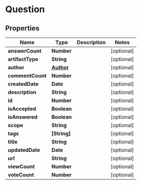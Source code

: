 # Question

## Properties
Name | Type | Description | Notes
------------ | ------------- | ------------- | -------------
**answerCount** | **Number** |  | [optional] 
**artifactType** | **String** |  | [optional] 
**author** | [**Author**](Author.md) |  | [optional] 
**commentCount** | **Number** |  | [optional] 
**createdDate** | **Date** |  | [optional] 
**description** | **String** |  | [optional] 
**id** | **Number** |  | [optional] 
**isAccepted** | **Boolean** |  | [optional] 
**isAnswered** | **Boolean** |  | [optional] 
**scope** | **String** |  | [optional] 
**tags** | **[String]** |  | [optional] 
**title** | **String** |  | [optional] 
**updatedDate** | **Date** |  | [optional] 
**url** | **String** |  | [optional] 
**viewCount** | **Number** |  | [optional] 
**voteCount** | **Number** |  | [optional] 
